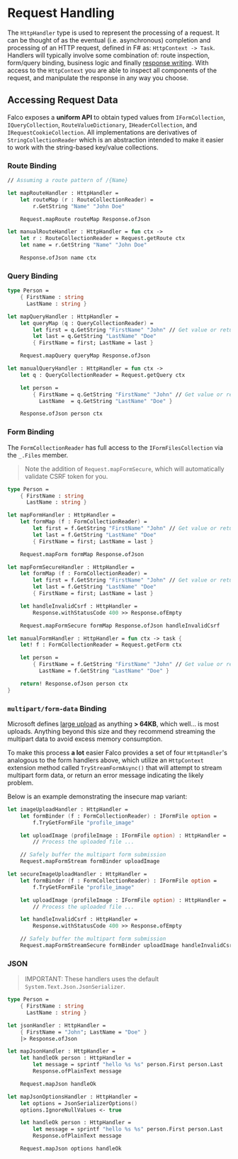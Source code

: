 # Request Handling

The `HttpHandler` type is used to represent the processing of a request. It can be thought of as the eventual (i.e. asynchronous) completion and processing of an HTTP request, defined in F# as: `HttpContext -> Task`. Handlers will typically involve some combination of: route inspection, form/query binding, business logic and finally [response writing](response.md). With access to the `HttpContext` you are able to inspect all components of the request, and manipulate the response in any way you choose.

## Accessing Request Data

Falco exposes a __uniform API__ to obtain typed values from `IFormCollection`, `IQueryCollection`, `RouteValueDictionary`, `IHeaderCollection`, and `IRequestCookieCollection`. All implementations are derivatives of `StringCollectionReader` which is an abstraction intended to make it easier to work with the string-based key/value collections.

### Route Binding

```fsharp
// Assuming a route pattern of /{Name}

let mapRouteHandler : HttpHandler =
    let routeMap (r : RouteCollectionReader) =
        r.GetString "Name" "John Doe"

    Request.mapRoute routeMap Response.ofJson

let manualRouteHandler : HttpHandler = fun ctx ->
    let r : RouteCollectionReader = Request.getRoute ctx
    let name = r.GetString "Name" "John Doe"

    Response.ofJson name ctx
```

### Query Binding

```fsharp
type Person =
    { FirstName : string
      LastName : string }

let mapQueryHandler : HttpHandler =
    let queryMap (q : QueryCollectionReader) =
        let first = q.GetString "FirstName" "John" // Get value or return default value
        let last = q.GetString "LastName" "Doe"
        { FirstName = first; LastName = last }

    Request.mapQuery queryMap Response.ofJson

let manualQueryHandler : HttpHandler = fun ctx ->
    let q : QueryCollectionReader = Request.getQuery ctx

    let person =
        { FirstName = q.GetString "FirstName" "John" // Get value or return default value
          LastName  = q.GetString "LastName" "Doe" }

    Response.ofJson person ctx
```

### Form Binding

The `FormCollectionReader` has full access to the `IFormFilesCollection` via the `_.Files` member.

> Note the addition of `Request.mapFormSecure`, which will automatically validate CSRF token for you.

```fsharp
type Person =
    { FirstName : string
      LastName : string }

let mapFormHandler : HttpHandler =
    let formMap (f : FormCollectionReader) =
        let first = f.GetString "FirstName" "John" // Get value or return default value
        let last = f.GetString "LastName" "Doe"
        { FirstName = first; LastName = last }

    Request.mapForm formMap Response.ofJson

let mapFormSecureHandler : HttpHandler =
    let formMap (f : FormCollectionReader) =
        let first = f.GetString "FirstName" "John" // Get value or return default value
        let last = f.GetString "LastName" "Doe"
        { FirstName = first; LastName = last }

    let handleInvalidCsrf : HttpHandler =
        Response.withStatusCode 400 >> Response.ofEmpty

    Request.mapFormSecure formMap Response.ofJson handleInvalidCsrf

let manualFormHandler : HttpHandler = fun ctx -> task {
    let! f : FormCollectionReader = Request.getForm ctx

    let person =
        { FirstName = f.GetString "FirstName" "John" // Get value or return default value
          LastName = f.GetString "LastName" "Doe" }

    return! Response.ofJson person ctx
}
```

### `multipart/form-data` Binding

Microsoft defines [large upload](https://docs.microsoft.com/en-us/aspnet/core/mvc/models/file-uploads#upload-large-files-with-streaming) as anything **> 64KB**, which well... is most uploads. Anything beyond this size and they recommend streaming the multipart data to avoid excess memory consumption.

To make this process **a lot** easier Falco provides a set of four `HttpHandler`'s analogous to the form handlers above, which utilize an `HttpContext` extension method called `TryStreamFormAsync()` that will attempt to stream multipart form data, or return an error message indicating the likely problem.

Below is an example demonstrating the insecure map variant:

```fsharp
let imageUploadHandler : HttpHandler =
    let formBinder (f : FormCollectionReader) : IFormFile option =
        f.TryGetFormFile "profile_image"

    let uploadImage (profileImage : IFormFile option) : HttpHandler =
        // Process the uploaded file ...

    // Safely buffer the multipart form submission
    Request.mapFormStream formBinder uploadImage

let secureImageUploadHandler : HttpHandler =
    let formBinder (f : FormCollectionReader) : IFormFile option =
        f.TryGetFormFile "profile_image"

    let uploadImage (profileImage : IFormFile option) : HttpHandler =
        // Process the uploaded file ...

    let handleInvalidCsrf : HttpHandler =
        Response.withStatusCode 400 >> Response.ofEmpty

    // Safely buffer the multipart form submission
    Request.mapFormStreamSecure formBinder uploadImage handleInvalidCsrf
```

### JSON

> IMPORTANT: These handlers uses the default `System.Text.Json.JsonSerializer`.

```fsharp
type Person =
    { FirstName : string
      LastName : string }

let jsonHandler : HttpHandler =
    { FirstName = "John"; LastName = "Doe" }
    |> Response.ofJson

let mapJsonHandler : HttpHandler =
    let handleOk person : HttpHandler =
        let message = sprintf "hello %s %s" person.First person.Last
        Response.ofPlainText message

    Request.mapJson handleOk

let mapJsonOptionsHandler : HttpHandler =
    let options = JsonSerializerOptions()
    options.IgnoreNullValues <- true

    let handleOk person : HttpHandler =
        let message = sprintf "hello %s %s" person.First person.Last
        Response.ofPlainText message

    Request.mapJson options handleOk
```